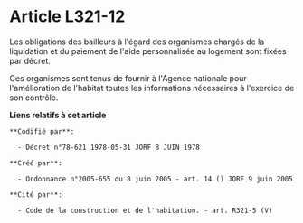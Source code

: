 # Article L321-12

Les obligations des bailleurs à l'égard des organismes chargés de la liquidation et du paiement de l'aide personnalisée au
logement sont fixées par décret.

Ces organismes sont tenus de fournir à l'Agence nationale pour l'amélioration de l'habitat toutes les informations
nécessaires à l'exercice de son contrôle.

**Liens relatifs à cet article**

	**Codifié par**:

	  - Décret n°78-621 1978-05-31 JORF 8 JUIN 1978

	**Créé par**:

	  - Ordonnance n°2005-655 du 8 juin 2005 - art. 14 () JORF 9 juin 2005

	**Cité par**:

	  - Code de la construction et de l'habitation. - art. R321-5 (V)

